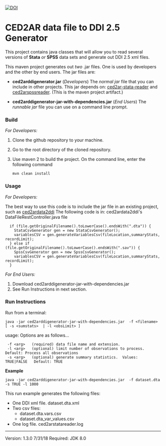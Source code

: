 [![DOI](https://zenodo.org/badge/DOI/10.5281/zenodo.1186913.svg)](https://doi.org/10.5281/zenodo.1186913)
# CED2AR data file to DDI 2.5 Generator

This project contains java classes that will allow you to read several versions of **Stata** *or* **SPSS** data sets and generate out DDI 2.5 xml files.

This maven project generates out *two* .jar files.  One is used by developers and the other by end users.  The jar files are:
* **ced2arddigenerator.jar** (*Developers*) The *normal jar* file that you can include in other projects.  This jar depends on: [ced2ar-stata-reader](https://github.com/ncrncornell/ced2ar-stata-reader) and [ced2arspssreader](https://github.com/ncrncornell/ced2arspssreader).  (This is the maven project artifact.)  

* **ced2arddigenerator-jar-with-dependencies.jar** (*End Users*) The *runnable jar* file you can use on a command line prompt.


### Build

*For Developers:* 
1. Clone the github repository to your machine.
2. Go to the root directory of the cloned repository.
3. Use maven 2 to build the project. On the command line, enter the following command

   ```mvn clean install```  


### Usage 
*For Developers:* 


The best way to use this code is to include the jar file in an existing project, such as [ced2ardata2ddi](https://github.com/ncrncornell/ced2ardata2ddi) 
The following code is in: ced2ardata2ddi's DataFileRestController.java file
```
  if (file.getOriginalFilename().toLowerCase().endsWith(".dta")) {
    StataCsvGenerator gen = new StataCsvGenerator();
    variablesCSV = gen.generateVariablesCsv(fileLocation,summaryStats, recordLimit);
  } else if (file.getOriginalFilename().toLowerCase().endsWith(".sav")) {
    SpssCsvGenerator gen = new SpssCsvGenerator();
    variablesCSV = gen.generateVariablesCsv(fileLocation,summaryStats, recordLimit);
  }
```

*For End Users:* 
1. Download ced2arddigenerator-jar-with-dependencies.jar
2. See Run Instructions in next section.


### Run Instructions
Run from a terminal:

`java -jar ced2arddigenerator-jar-with-dependencies.jar  -f <filename>  [ -s <sumstats>  | -l <obsLimit> ]`

usage: Options are as follows...
```
 -f <arg>   (required) data file name and extension.
 -l <arg>   (optional) limit number of observations to process.   Default: Process all observations
 -s <arg>   (optional) generate summary statistics.  Values: TRUE|FALSE   Default: TRUE
```

**Example**

`java -jar ced2arddigenerator-jar-with-dependencies.jar  -f dataset.dta -s TRUE -l 1000`


This run example generates the following files:
* One DDI xml file.  dataset.dta.xml
* Two csv files:
  * dataset.dta.vars.csv
  * dataset.dta_var_values.csv
* One log file.  ced2arstatareader.log

---
Version: 1.3.0 7/31/18 Required: JDK 8.0
